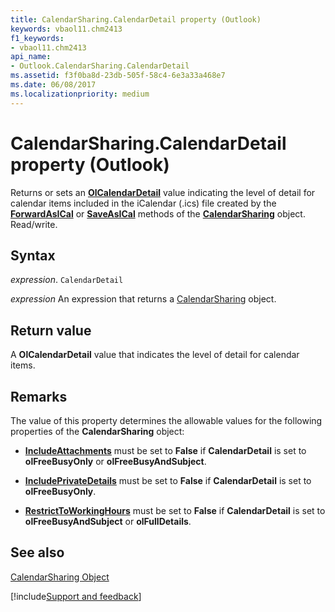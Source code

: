 ```yaml
---
title: CalendarSharing.CalendarDetail property (Outlook)
keywords: vbaol11.chm2413
f1_keywords:
- vbaol11.chm2413
api_name:
- Outlook.CalendarSharing.CalendarDetail
ms.assetid: f3f0ba8d-23db-505f-58c4-6e3a33a468e7
ms.date: 06/08/2017
ms.localizationpriority: medium
---
```



# CalendarSharing.CalendarDetail property (Outlook)

Returns or sets an **[OlCalendarDetail](Outlook.OlCalendarDetail.md)** value indicating the level of detail for calendar items included in the iCalendar (.ics) file created by the **[ForwardAsICal](Outlook.CalendarSharing.ForwardAsICal.md)** or **[SaveAsICal](Outlook.CalendarSharing.SaveAsICal.md)** methods of the **[CalendarSharing](Outlook.CalendarSharing.md)** object. Read/write.


## Syntax

_expression_. `CalendarDetail`

 _expression_ An expression that returns a [CalendarSharing](Outlook.CalendarSharing.md) object.


## Return value

A **OlCalendarDetail** value that indicates the level of detail for calendar items.


## Remarks

The value of this property determines the allowable values for the following properties of the **CalendarSharing** object:


- **[IncludeAttachments](Outlook.CalendarSharing.IncludeAttachments.md)** must be set to **False** if **CalendarDetail** is set to **olFreeBusyOnly** or **olFreeBusyAndSubject**.
    
- **[IncludePrivateDetails](Outlook.CalendarSharing.IncludePrivateDetails.md)** must be set to **False** if **CalendarDetail** is set to **olFreeBusyOnly**.
    
- **[RestrictToWorkingHours](Outlook.CalendarSharing.RestrictToWorkingHours.md)** must be set to **False** if **CalendarDetail** is set to **olFreeBusyAndSubject** or **olFullDetails**.
    

## See also


[CalendarSharing Object](Outlook.CalendarSharing.md)

[!include[Support and feedback](~/includes/feedback-boilerplate.md)]